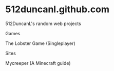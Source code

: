 # 512duncanl.github.com
512DuncanL's random web projects

Games

The Lobster Game (Singleplayer) 

Sites

Mycreeper (A Minecraft guide)
